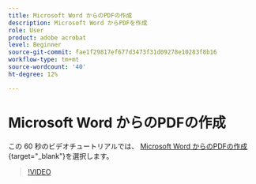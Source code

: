 ```yaml
---
title: Microsoft Word からのPDFの作成
description: Microsoft Word からPDFを作成
role: User
product: adobe acrobat
level: Beginner
source-git-commit: fae1f29817ef677d3473f31d09278e10283f8b16
workflow-type: tm+mt
source-wordcount: '40'
ht-degree: 12%

---
```


# Microsoft Word からのPDFの作成

この 60 秒のビデオチュートリアルでは、 [Microsoft Word からのPDFの作成](https://www.adobe.com/jp/acrobat/online/word-to-pdf.html){target="_blank"}を選択します。

>[!VIDEO](https://video.tv.adobe.com/v/342627?quality=12&learn=on&hidetitle=true)
